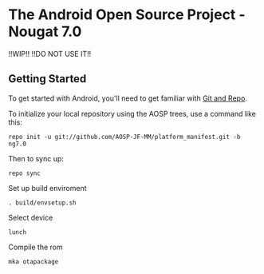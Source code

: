 The Android Open Source Project - Nougat 7.0
===========

!!WIP!! !!DO NOT USE IT!!


Getting Started
---------------

To get started with Android, you'll need to get familiar with [Git and Repo](http://source.android.com/source/using-repo.html).

To initialize your local repository using the AOSP trees, use a command like this:

    repo init -u git://github.com/AOSP-JF-MM/platform_manifest.git -b ng7.0

Then to sync up:

    repo sync

Set up build enviroment

    . build/envsetup.sh

Select device

    lunch

Compile the rom

    mka otapackage
